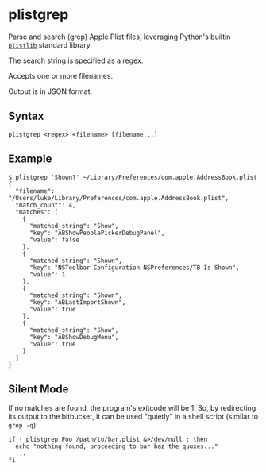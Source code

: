 # plistgrep

Parse and search (grep) Apple Plist files, leveraging Python's builtin [`plistlib`](https://docs.python.org/3/library/plistlib.html) standard library.

The search string is specified as a regex.

Accepts one or more filenames.

Output is in JSON format.

## Syntax

```
plistgrep <regex> <filename> [filename...]
```

## Example

```
$ plistgrep 'Shown?' ~/Library/Preferences/com.apple.AddressBook.plist
{
  "filename": "/Users/luke/Library/Preferences/com.apple.AddressBook.plist",
  "match_count": 4,
  "matches": [
    {
      "matched_string": "Show",
      "key": "ABShowPeoplePickerDebugPanel",
      "value": false
    },
    {
      "matched_string": "Shown",
      "key": "NSToolbar Configuration NSPreferences/TB Is Shown",
      "value": 1
    },
    {
      "matched_string": "Shown",
      "key": "ABLastImportShown",
      "value": true
    },
    {
      "matched_string": "Show",
      "key": "ABShowDebugMenu",
      "value": true
    }
  ]
}
```

## Silent Mode

If no matches are found, the program's exitcode will be 1. So, by redirecting its output to the bitbucket, it can be used "quietly" in a shell script (similar to `grep -q`):

```
if ! plistgrep Foo /path/to/bar.plist &>/dev/null ; then
  echo "nothing found, proceeding to bar baz the quuxes..."
  ...
fi
```
